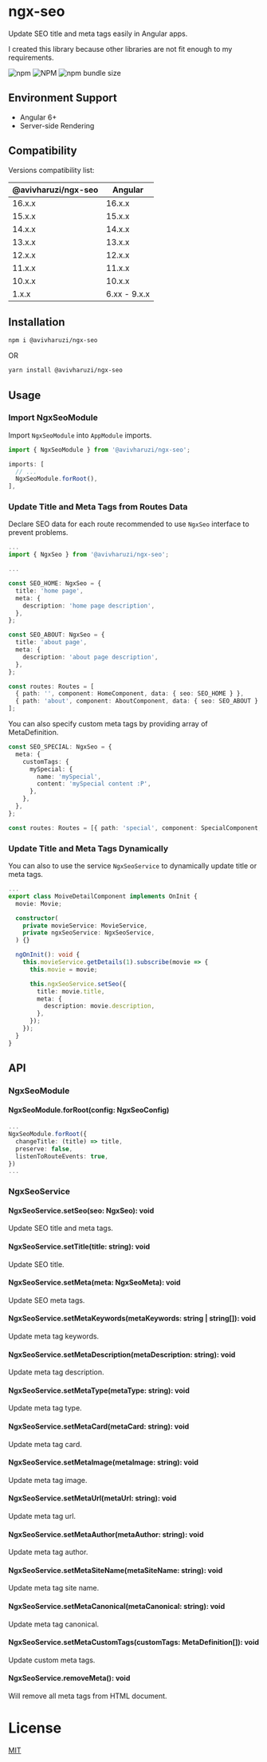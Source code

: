 # ngx-seo

Update SEO title and meta tags easily in Angular apps.

I created this library because other libraries are not fit enough to my requirements.

![npm](https://img.shields.io/npm/v/@avivharuzi/ngx-seo) ![NPM](https://img.shields.io/npm/l/@avivharuzi/ngx-seo) ![npm bundle size](https://img.shields.io/bundlephobia/min/@avivharuzi/ngx-seo)

## Environment Support

- Angular 6+
- Server-side Rendering

## Compatibility

Versions compatibility list:

| @avivharuzi/ngx-seo | Angular      |
| ------------------- | ------------ |
| 16.x.x              | 16.x.x       |
| 15.x.x              | 15.x.x       |
| 14.x.x              | 14.x.x       |
| 13.x.x              | 13.x.x       |
| 12.x.x              | 12.x.x       |
| 11.x.x              | 11.x.x       |
| 10.x.x              | 10.x.x       |
| 1.x.x               | 6.xx - 9.x.x |

## Installation

```sh
npm i @avivharuzi/ngx-seo
```

OR

```sh
yarn install @avivharuzi/ngx-seo
```

## Usage

### Import NgxSeoModule

Import `NgxSeoModule` into `AppModule` imports.

```ts
import { NgxSeoModule } from '@avivharuzi/ngx-seo';

imports: [
  // ...
  NgxSeoModule.forRoot(),
],
```

### Update Title and Meta Tags from Routes Data

Declare SEO data for each route recommended to use `NgxSeo` interface to prevent problems.

```ts
...
import { NgxSeo } from '@avivharuzi/ngx-seo';

...

const SEO_HOME: NgxSeo = {
  title: 'home page',
  meta: {
    description: 'home page description',
  },
};

const SEO_ABOUT: NgxSeo = {
  title: 'about page',
  meta: {
    description: 'about page description',
  },
};

const routes: Routes = [
  { path: '', component: HomeComponent, data: { seo: SEO_HOME } },
  { path: 'about', component: AboutComponent, data: { seo: SEO_ABOUT } },
];
```

You can also specify custom meta tags by providing array of MetaDefinition.

```ts
const SEO_SPECIAL: NgxSeo = {
  meta: {
    customTags: {
      mySpecial: {
        name: 'mySpecial',
        content: 'mySpecial content :P',
      },
    },
  },
};

const routes: Routes = [{ path: 'special', component: SpecialComponent, data: { seo: SEO_SPECIAL } }];
```

### Update Title and Meta Tags Dynamically

You can also to use the service `NgxSeoService` to dynamically update title or meta tags.

```ts
...
export class MoiveDetailComponent implements OnInit {
  movie: Movie;

  constructor(
    private movieService: MovieService,
    private ngxSeoService: NgxSeoService,
  ) {}

  ngOnInit(): void {
    this.movieService.getDetails(1).subscribe(movie => {
      this.movie = movie;

      this.ngxSeoService.setSeo({
        title: movie.title,
        meta: {
          description: movie.description,
        },
      });
    });
  }
}
```

## API

### NgxSeoModule

#### NgxSeoModule.forRoot(config: NgxSeoConfig)

```ts
...
NgxSeoModule.forRoot({
  changeTitle: (title) => title,
  preserve: false,
  listenToRouteEvents: true,
})
...
```

### NgxSeoService

#### NgxSeoService.setSeo(seo: NgxSeo): void

Update SEO title and meta tags.

#### NgxSeoService.setTitle(title: string): void

Update SEO title.

#### NgxSeoService.setMeta(meta: NgxSeoMeta): void

Update SEO meta tags.

#### NgxSeoService.setMetaKeywords(metaKeywords: string | string[]): void

Update meta tag keywords.

#### NgxSeoService.setMetaDescription(metaDescription: string): void

Update meta tag description.

#### NgxSeoService.setMetaType(metaType: string): void

Update meta tag type.

#### NgxSeoService.setMetaCard(metaCard: string): void

Update meta tag card.

#### NgxSeoService.setMetaImage(metaImage: string): void

Update meta tag image.

#### NgxSeoService.setMetaUrl(metaUrl: string): void

Update meta tag url.

#### NgxSeoService.setMetaAuthor(metaAuthor: string): void

Update meta tag author.

#### NgxSeoService.setMetaSiteName(metaSiteName: string): void

Update meta tag site name.

#### NgxSeoService.setMetaCanonical(metaCanonical: string): void

Update meta tag canonical.

#### NgxSeoService.setMetaCustomTags(customTags: MetaDefinition[]): void

Update custom meta tags.

#### NgxSeoService.removeMeta(): void

Will remove all meta tags from HTML document.

# License

[MIT](LICENSE)
